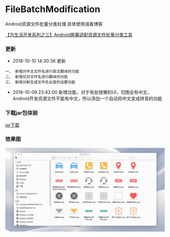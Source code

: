 # FileBatchModification
Android资源文件批量分类处理 具体使用请看博客

[【为生活开发系列之三】Android屏幕适配资源文件批量分类工具](https://www.jianshu.com/p/3fafe858b354)

### 更新
+ 2018-10-10 14:30:36 更新

```
一、 新增对中文文件名进行英文翻译的功能
二、 新增仅对文件名进行翻译的功能
三、 新增对新生成文件名长度的设置功能
```

+ 2018-10-09 23:42:00 新增功能，对于有些很懒的UI，切图会有中文，Android开发资源文件不能有中文，所以添加一个自动将中文变成拼音的功能

### 下载jar包体验

[jar下载](https://raw.githubusercontent.com/MZCretin/FileBatchModification/master/文件批量处理最新.jar)

### 效果图

<img src="./效果图.gif"/>